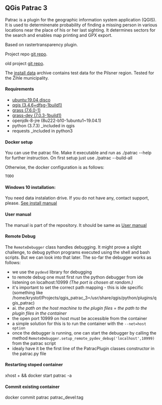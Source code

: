 QGis Patrac 3
------
Patrac is a plugin for the geographic information system application (QGIS). 
It is used to determinenate probability of finding a missing person in various
locations near the place of his or her last sighting. 
It determines sectors for the search and enables map printing and GPX export. 

Based on rastertransparency plugin.

Project repo [git repo](https://github.com/ruz76/qgis_patrac_3).

old project [git repo](https://github.com/ruz76/qgis_patrac/).

The [install data](http://gisak.vsb.cz/patrac/qgis/install.zip) archive contains test data for the Pilsner region. Tested for the Žihle municipality.

#### Requirements
- [ubuntu:19.04 disco](https://hub.docker.com/_/ubuntu)
- [qgis (3.4.6+dfsg-1build1)](https://packages.ubuntu.com/disco/qgis)
- [grass (7.6.0-1)](https://packages.ubuntu.com/disco/grass)
- [grass-dev (7.0.3-1build1)](https://packages.ubuntu.com/disco/grass-dev)
- openjdk-8-jre (8u222-b10-1ubuntu1~19.04.1)
- python (3.7.3) _included in qgis
- requests _included in python3

#### Docker setup

You can use the patrac file. Make it executable and run
as ./patrac --help for further instruction. On first setup just
use ./patrac --build-all

Otherwise, the docker configuration is as follows:

```bash
TODO
```
#### Windows 10 installation:
You need data instalation drive. If you do not have any, contact support, please. 
[See install manual](http://sarops.info/patrac/qgis3/install/)

#### User manual
The manual is part of the repository. It should be same as 
[User manual](http://sarops.info/patrac/qgis3/user/)


#### Remote Debug
The `RemoteDebugger` class handles debugging. It might prove a slight challenge, to debug python programs executed using the
shell and bash scripts. But we can look into that later. The so-far the debugger works as follows:

- we use the `pydevd` library for debugging
- to remote debug one must first run the python debugger from ide listening on localhost:10999 *(The port is chosen at random.)*
- it's important to set the correct path mapping - this is ide specific
(something like /home/krystof/Projects/qgis_patrac_3=/usr/share/qgis/python/plugins/qgis_patrac)
- ai. *the path on the host machine to the plugin files* = *the path to the plugin files in the container*
- the open port 10999 on host must be accessible from the container
- a simple solution for this is to run the container with the `--net=host option` 
- once the debugger is running, one can start the debugger by calling the method 
`RemoteDebugger.setup_remote_pydev_debug('localhost',10999)` from the patrac script
- idealy have it be the first line of the PatracPlugin classes constructor in the patrac.py file

#### Restarting stoped container
xhost + && docker start patrac -a

#### Commit existing container
docker commit patrac patrac_devel:tag
